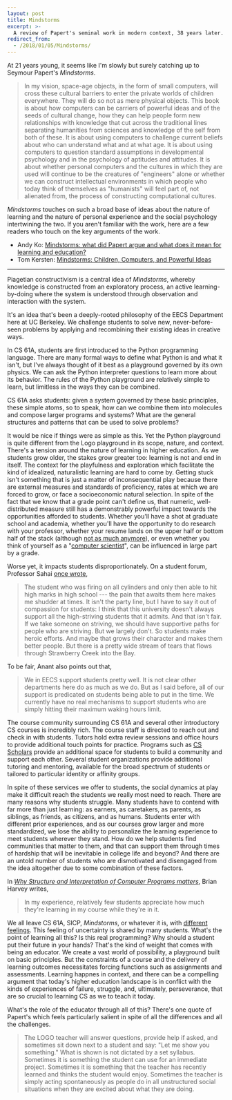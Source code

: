 ```yaml
---
layout: post
title: Mindstorms
excerpt: >-
  A review of Papert's seminal work in modern context, 38 years later.
redirect_from:
  - /2018/01/05/Mindstorms/
---
```


At 21 years young, it seems like I'm slowly but surely catching up to Seymour Papert's *Mindstorms*.

> In my vision, space-age objects, in the form of small computers, will cross these cultural barriers to enter the private worlds of children everywhere. They will do so not as mere physical objects. This book is about how computers can be carriers of powerful ideas and of the seeds of cultural change, how they can help people form new relationships with knowledge that cut across the traditional lines separating humanities from sciences and knowledge of the self from both of these. It is about using computers to challenge current beliefs about who can understand what and at what age. It is about using computers to question standard assumptions in developmental psychology and in the psychology of aptitudes and attitudes. It is about whether personal computers and the cultures in which they are used will continue to be the creatures of "engineers" alone or whether we can construct intellectual environments in which people who today think of themselves as "humanists" will feel part of, not alienated from, the process of constructing computational cultures.

*Mindstorms* touches on such a broad base of ideas about the nature of learning and the nature of personal experience and the social psychology intertwining the two. If you aren't familiar with the work, here are a few readers who touch on the key arguments of the work.

* Andy Ko: [Mindstorms: what did Papert argue and what does it mean for learning and education?][andy]
* Tom Kersten: [Mindstorms: Children, Computers, and Powerful Ideas][tom]

[andy]: https://medium.com/bits-and-behavior/mindstorms-what-did-papert-argue-and-what-does-it-mean-for-learning-and-education-c8324b58aca4
[tom]: https://tomkersten.com/book-reports/mindstorms/

---

Piagetian constructivism is a central idea of *Mindstorms*, whereby knowledge is constructed from an exploratory process, an active learning-by-doing where the system is understood through observation and interaction with the system.

It's an idea that's been a deeply-rooted philosophy of the EECS Department here at UC Berkeley. We challenge students to solve new, never-before-seen problems by applying and recombining their existing ideas in creative ways.

In CS 61A, students are first introduced to the Python programming language. There are many formal ways to define what Python is and what it isn't, but I've always thought of it best as a playground governed by its own physics. We can ask the Python interpreter questions to learn more about its behavior. The rules of the Python playground are relatively simple to learn, but limitless in the ways they can be combined.

CS 61A asks students: given a system governed by these basic principles, these simple atoms, so to speak, how can we combine them into molecules and compose larger programs and systems? What are the general structures and patterns that can be used to solve problems?

It would be nice if things were as simple as this. Yet the Python playground is quite different from the Logo playground in its scope, nature, and context. There's a tension around the nature of learning in higher education. As we students grow older, the stakes grow greater too: learning is not and end in itself. The context for the playfulness and exploration which facilitate the kind of idealized, naturalistic learning are hard to come by. Getting stuck isn't something that is just a matter of inconsequential play because there are external measures and standards of proficiency, rates at which we are forced to grow, or face a socioeconomic natural selection. In spite of the fact that we know that a grade point can't define us, that numeric, well-distributed measure still has a demonstrably powerful impact towards the opportunities afforded to students. Whether you'll have a shot at graduate school and academia, whether you'll have the opportunity to do research with your professor, whether your resume lands on the upper half or bottom half of the stack (although [not as much anymore][nace]), or even whether you think of yourself as a "[computer scientist][lscs]", can be influenced in large part by a grade.

[nace]: http://www.naceweb.org/about-us/press/2017/the-key-attributes-employers-seek-on-students-resumes/
[lscs]: https://eecs.berkeley.edu/academics/undergraduate/cs-ba

Worse yet, it impacts students disproportionately. On a student forum, Professor Sahai [once wrote][sahai],

> The student who was firing on all cylinders and only then able to hit high marks in high school --- the pain that awaits them here makes me shudder at times. It isn't the party line, but I have to say it out of compassion for students: I think that this university doesn't always support all the high-striving students that it admits. And that isn't fair. If we take someone on striving, we should have supportive paths for people who are striving. But we largely don't. So students make heroic efforts. And maybe that grows their character and makes them better people. But there is a pretty wide stream of tears that flows through Strawberry Creek into the Bay.

To be fair, Anant also points out that,

> We in EECS support students pretty well. It is not clear other departments here do as much as we do. But as I said before, all of our support is predicated on students being able to put in the time. We currently have no real mechanisms to support students who are simply hitting their maximum waking hours limit.

[sahai]: https://www.reddit.com/r/berkeley/comments/24x0d9/professor_anant_sahai_as_a_berkeley_undergraduate/chbmywn/

The course community surrounding CS 61A and several other introductory CS courses is incredibly rich. The course staff is directed to reach out and check in with students. Tutors hold extra review sessions and office hours to provide additional touch points for practice. Programs such as [CS Scholars][] provide an additional space for students to build a community and support each other. Several student organizations provide additional tutoring and mentoring, available for the broad spectrum of students or tailored to particular identity or affinity groups.

[CS Scholars]: https://eecs.berkeley.edu/cs-scholars

In spite of these services we offer to students, the social dynamics at play make it difficult reach the students we really most need to reach. There are many reasons why students struggle. Many students have to contend with far more than just learning: as earners, as caretakers, as parents, as siblings, as friends, as citizens, and as humans. Students enter with different prior experiences, and as our courses grow larger and more standardized, we lose the ability to personalize the learning experience to meet students wherever they stand. How do we help students find communities that matter to them, and that can support them through times of hardship that will be inevitable in college life and beyond? And there are an untold number of students who are dismotivated and disengaged from the idea altogether due to some combination of these factors.

In [*Why Structure and Interpretation of Computer Programs matters*][sicp], Brian Harvey writes,

> In my experience, relatively few students appreciate how much they're learning in my course while they're in it.

[sicp]: https://people.eecs.berkeley.edu/~bh/sicp.html

We all leave CS 61A, SICP, *Mindstorms*, or whatever it is, with [different feelings][wangg]. This feeling of uncertainty is shared by many students. What's the point of learning all this? Is this real programming? Why should a student put their future in your hands? That's the kind of weight that comes with being an educator. We create a vast world of possibility, a playground built on basic principles. But the constraints of a course and the delivery of learning outcomes necessitates forcing functions such as assignments and assessments. Learning happnes in context, and there can be a compelling argument that today's higher education landscape is in conflict with the kinds of experiences of failure, struggle, and, ultimately, perseverance, that are so crucial to learning CS as we to teach it today.

[wangg]: https://news.ycombinator.com/item?id=4787137

What's the role of the educator through all of this? There's one quote of Papert's which feels particularly salient in spite of all the differences and all the challenges.

> The LOGO teacher will answer questions, provide help if asked, and sometimes sit down next to a student and say: "Let me show you something." What is shown is not dictated by a set syllabus. Sometimes it is something the student can use for an immediate project. Sometimes it is something that the teacher has recently learned and thinks the student would enjoy. Sometimes the teacher is simply acting spontaneously as people do in all unstructured social situations when they are excited about what they are doing.
